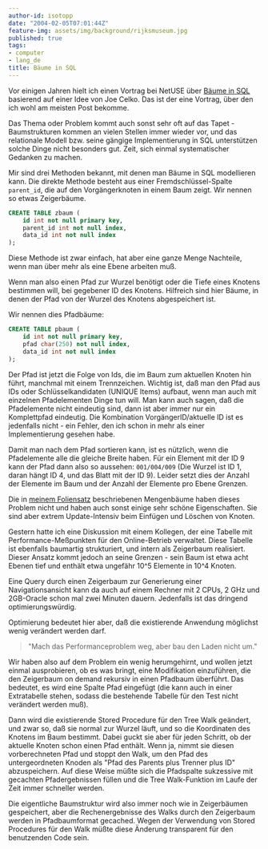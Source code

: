 ```yaml
---
author-id: isotopp
date: "2004-02-05T07:01:44Z"
feature-img: assets/img/background/rijksmuseum.jpg
published: true
tags:
- computer
- lang_de
title: Bäume in SQL
---
```


Vor einigen Jahren hielt ich einen Vortrag bei NetUSE über 
[Bäume in SQL](http://koehntopp.de/kris/artikel/sql-self-references/)
basierend auf einer Idee von Joe Celko. 
Das ist der eine Vortrag, über den ich wohl am meisten Post bekomme.

Das Thema oder Problem kommt auch sonst sehr oft auf das Tapet - Baumstrukturen kommen an vielen Stellen immer wieder vor, und das relationale Modell bzw. seine gängige Implementierung in SQL unterstützen solche Dinge nicht besonders gut. 
Zeit, sich einmal systematischer Gedanken zu machen.

Mir sind drei Methoden bekannt, mit denen man Bäume in SQL modellieren kann. 
Die direkte Methode besteht aus einer Fremdschlüssel-Spalte `parent_id`, die auf den Vorgängerknoten in einem Baum zeigt. 
Wir nennen so etwas Zeigerbäume. 

```sql
CREATE TABLE zbaum (
    id int not null primary key,
    parent_id int not null index,
    data_id int not null index
);
```

Diese Methode ist zwar einfach, hat aber eine ganze Menge Nachteile, wenn man über mehr als eine Ebene arbeiten muß.

Wenn man also einen Pfad zur Wurzel benötigt oder die Tiefe eines Knotens bestimmen will, bei gegebener ID des Knotens.
Hilfreich sind hier Bäume, in denen der Pfad von der Wurzel des Knotens abgespeichert ist.

Wir nennen dies Pfadbäume:

```sql
CREATE TABLE pbaum (
    id int not null primary key,
    pfad char(250) not null index,
    data_id int not null index
);
```

Der Pfad ist jetzt die Folge von Ids, die im Baum zum aktuellen Knoten hin führt, manchmal mit einem Trennzeichen.
Wichtig ist, daß man den Pfad aus IDs oder Schlüsselkandidaten (UNIQUE Items) aufbaut, wenn man auch mit einzelnen Pfadelementen Dinge tun will.
Man kann auch sagen, daß die Pfadelemente nicht eindeutig sind, dann ist aber immer nur ein Komplettpfad eindeutig.
Die Kombination VorgängerID/aktuelle ID ist es jedenfalls nicht - ein Fehler, den ich schon in mehr als einer Implementierung gesehen habe. 

Damit man nach dem Pfad sortieren kann, ist es nützlich, wenn die Pfadelemente alle die gleiche Breite haben.
Für ein Element mit der ID 9 kann der Pfad dann also so aussehen:
`001/004/009` 
(Die Wurzel ist ID 1, daran hängt ID 4, und das Blatt mit der ID 9).
Leider setzt dies der Anzahl der Elemente im Baum und der Anzahl der Elemente pro Ebene Grenzen.

Die in 
[meinem Foliensatz](http://koehntopp.de/kris/artikel/sql-self-references/) beschriebenen Mengenbäume haben dieses Problem nicht und haben auch sonst einige sehr schöne Eigenschaften. 
Sie sind aber extrem Update-Intensiv beim Einfügen und Löschen von Knoten.

Gestern hatte ich eine Diskussion mit einem Kollegen, der eine Tabelle mit Performance-Meßpunkten für den Online-Betrieb verwaltet. 
Diese Tabelle ist ebenfalls baumartig strukturiert, und intern als Zeigerbaum realisiert.
Dieser Ansatz kommt jedoch an seine Grenzen - sein Baum ist etwa acht Ebenen tief und enthält etwa ungefähr 10^5 Elemente in 10^4 Knoten.

Eine Query durch einen Zeigerbaum zur Generierung einer Navigationsansicht kann da auch auf einem Rechner mit 2 CPUs, 2 GHz und 2GB-Oracle schon mal zwei Minuten dauern.
Jedenfalls ist das dringend optimierungswürdig.

Optimierung bedeutet hier aber, daß die existierende Anwendung möglichst wenig verändert werden darf. 

> "Mach das Performanceproblem weg, aber bau den Laden nicht um."

Wir haben also auf dem Problem ein wenig herumgehirnt, und wollen jetzt einmal ausprobieren, ob es was bringt, eine Modifikation einzuführen, die den Zeigerbaum on demand rekursiv in einen Pfadbaum überführt.
Das bedeutet, es wird eine Spalte Pfad eingefügt (die kann auch in einer Extratabelle stehen, sodass die bestehende Tabelle für den Test nicht verändert werden muß). 

Dann wird die existierende Stored Procedure für den Tree Walk geändert, und zwar so, daß sie normal zur Wurzel läuft, und so die Koordinaten des Knotens im Baum bestimmt.
Dabei guckt sie aber für jeden Schritt, ob der aktuelle Knoten schon einen Pfad enthält. 
Wenn ja, nimmt sie diesen vorberechneten Pfad und stoppt den Walk, um den Pfad des untergeordneten Knoden als "Pfad des Parents plus Trenner plus ID" abzuspeichern.
Auf diese Weise müßte sich die Pfadspalte sukzessive mit gecachten Pfadergebnissen füllen und die Tree Walk-Funktion im Laufe der Zeit immer schneller werden.

Die eigentliche Baumstruktur wird also immer noch wie in Zeigerbäumen gespeichert, aber die Rechenergebnisse des Walks durch den Zeigerbaum werden in Pfadbaumformat gecached.
Wegen der Verwendung von Stored Procedures für den Walk müßte diese Änderung transparent für den benutzenden Code sein.
